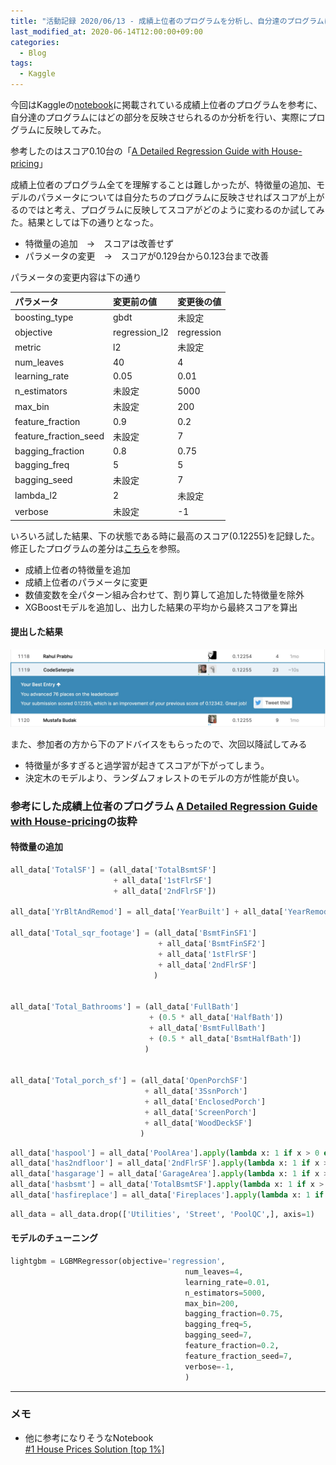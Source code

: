 ```yaml
---
title: "活動記録 2020/06/13 - 成績上位者のプログラムを分析し、自分達のプログラムに反映してハイスコアを更新(0.12255)"
last_modified_at: 2020-06-14T12:00:00+09:00
categories:
  - Blog
tags:
  - Kaggle
---
```


今回はKaggleの[notebook](https://www.kaggle.com/c/house-prices-advanced-regression-techniques/notebooks)に掲載されている成績上位者のプログラムを参考に、自分達のプログラムにはどの部分を反映させられるのか分析を行い、実際にプログラムに反映してみた。

参考したのはスコア0.10台の「[A Detailed Regression Guide with House-pricing](https://www.kaggle.com/masumrumi/a-detailed-regression-guide-with-house-pricing)」

成績上位者のプログラム全てを理解することは難しかったが、特徴量の追加、モデルのパラメータについては自分たちのプログラムに反映させればスコアが上がるのではと考え、プログラムに反映してスコアがどのように変わるのか試してみた。結果としては下の通りとなった。

* 特徴量の追加　→　スコアは改善せず
* パラメータの変更　→　スコアが0.129台から0.123台まで改善

パラメータの変更内容は下の通り

|パラメータ|変更前の値|変更後の値|
|:---|:---|:---|
|boosting_type|gbdt|未設定|
|objective|regression_l2|regression|
|metric|l2|未設定|
|num_leaves|40|4|
|learning_rate|0.05|0.01|
|n_estimators|未設定|5000|
|max_bin|未設定|200|
|feature_fraction|0.9|0.2|
|feature_fraction_seed|未設定|7|
|bagging_fraction|0.8|0.75|
|bagging_freq|5|5|
|bagging_seed|未設定|7|
|lambda_l2|2|未設定|
|verbose|未設定|-1|

いろいろ試した結果、下の状態である時に最高のスコア(0.12255)を記録した。修正したプログラムの差分は[こちら](https://github.com/CodeSeterpie/CodeSeterpie/pull/67/files?file-filters%5B%5D=.py#diff-950ad864b29d2230c1edf5f100b9dbd0)を参照。

* 成績上位者の特徴量を追加
* 成績上位者のパラメータに変更
* 数値変数を全パターン組み合わせて、割り算して追加した特徴量を除外
* XGBoostモデルを追加し、出力した結果の平均から最終スコアを算出

#### 提出した結果

<img src="/assets/images/posts/report_20200613/HousePriceScore_20200613.jpg" width="800">

また、参加者の方から下のアドバイスをもらったので、次回以降試してみる
* 特徴量が多すぎると過学習が起きてスコアが下がってしまう。
* 決定木のモデルより、ランダムフォレストのモデルの方が性能が良い。

### 参考にした成績上位者のプログラム [A Detailed Regression Guide with House-pricing](https://www.kaggle.com/masumrumi/a-detailed-regression-guide-with-house-pricing)の抜粋

#### 特徴量の追加
```python
all_data['TotalSF'] = (all_data['TotalBsmtSF'] 
                       + all_data['1stFlrSF'] 
                       + all_data['2ndFlrSF'])

all_data['YrBltAndRemod'] = all_data['YearBuilt'] + all_data['YearRemodAdd']

all_data['Total_sqr_footage'] = (all_data['BsmtFinSF1'] 
                                 + all_data['BsmtFinSF2'] 
                                 + all_data['1stFlrSF'] 
                                 + all_data['2ndFlrSF']
                                )
                                 

all_data['Total_Bathrooms'] = (all_data['FullBath'] 
                               + (0.5 * all_data['HalfBath']) 
                               + all_data['BsmtFullBath'] 
                               + (0.5 * all_data['BsmtHalfBath'])
                              )
                               

all_data['Total_porch_sf'] = (all_data['OpenPorchSF'] 
                              + all_data['3SsnPorch'] 
                              + all_data['EnclosedPorch'] 
                              + all_data['ScreenPorch'] 
                              + all_data['WoodDeckSF']
                             )
```

```python
all_data['haspool'] = all_data['PoolArea'].apply(lambda x: 1 if x > 0 else 0)
all_data['has2ndfloor'] = all_data['2ndFlrSF'].apply(lambda x: 1 if x > 0 else 0)
all_data['hasgarage'] = all_data['GarageArea'].apply(lambda x: 1 if x > 0 else 0)
all_data['hasbsmt'] = all_data['TotalBsmtSF'].apply(lambda x: 1 if x > 0 else 0)
all_data['hasfireplace'] = all_data['Fireplaces'].apply(lambda x: 1 if x > 0 else 0)
```

```python
all_data = all_data.drop(['Utilities', 'Street', 'PoolQC',], axis=1)
```

#### モデルのチューニング

```python
lightgbm = LGBMRegressor(objective='regression', 
                                       num_leaves=4,
                                       learning_rate=0.01, 
                                       n_estimators=5000,
                                       max_bin=200, 
                                       bagging_fraction=0.75,
                                       bagging_freq=5, 
                                       bagging_seed=7,
                                       feature_fraction=0.2,
                                       feature_fraction_seed=7,
                                       verbose=-1,
                                       )
```

---

### メモ
* 他に参考になりそうなNotebook  
  [#1 House Prices Solution [top 1%]](https://www.kaggle.com/jesucristo/1-house-prices-solution-top-1)

